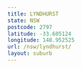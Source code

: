 ```yaml
---
title: LYNDHURST
state: NSW
postcode: 2797
latitude: -33.605124
longitude: 148.952525
url: /nsw/lyndhurst/
layout: suburb
---
```

